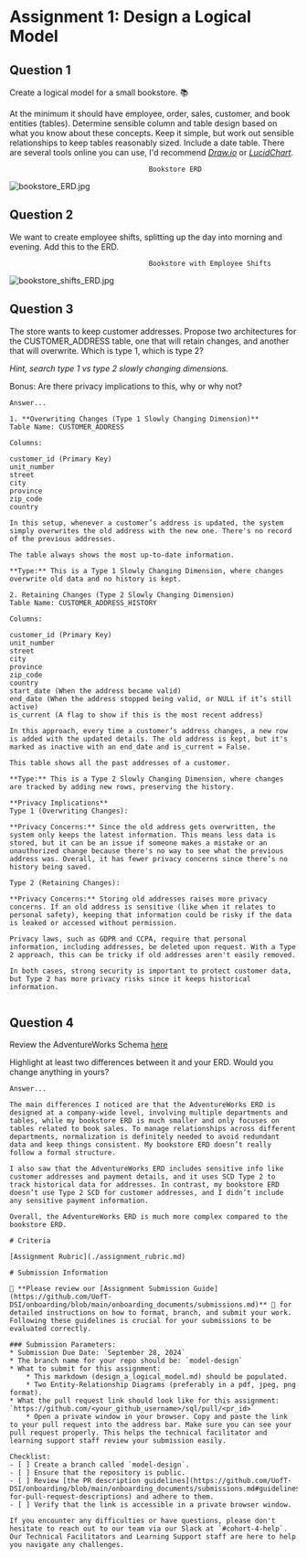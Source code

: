 # Assignment 1: Design a Logical Model

## Question 1
Create a logical model for a small bookstore. 📚

At the minimum it should have employee, order, sales, customer, and book entities (tables). Determine sensible column and table design based on what you know about these concepts. Keep it simple, but work out sensible relationships to keep tables reasonably sized. Include a date table. There are several tools online you can use, I'd recommend [_Draw.io_](https://www.drawio.com/) or [_LucidChart_](https://www.lucidchart.com/pages/).

                                      Bookstore ERD

![bookstore_ERD.jpg](./images/bookstore_ERD.jpg) 


## Question 2
We want to create employee shifts, splitting up the day into morning and evening. Add this to the ERD.

                                      Bookstore with Employee Shifts 

![bookstore_shifts_ERD.jpg](./images/bookstore_shifts_ERD.jpg) 


## Question 3
The store wants to keep customer addresses. Propose two architectures for the CUSTOMER_ADDRESS table, one that will retain changes, and another that will overwrite. Which is type 1, which is type 2?

_Hint, search type 1 vs type 2 slowly changing dimensions._

Bonus: Are there privacy implications to this, why or why not?
```
Answer... 

1. **Overwriting Changes (Type 1 Slowly Changing Dimension)**
Table Name: CUSTOMER_ADDRESS

Columns:

customer_id (Primary Key)
unit_number
street
city
province
zip_code
country

In this setup, whenever a customer’s address is updated, the system simply overwrites the old address with the new one. There's no record of the previous addresses.

The table always shows the most up-to-date information.

**Type:** This is a Type 1 Slowly Changing Dimension, where changes overwrite old data and no history is kept.

2. Retaining Changes (Type 2 Slowly Changing Dimension)
Table Name: CUSTOMER_ADDRESS_HISTORY

Columns:

customer_id (Primary Key)
unit_number
street
city
province
zip_code
country
start_date (When the address became valid)
end_date (When the address stopped being valid, or NULL if it’s still active)
is_current (A flag to show if this is the most recent address)

In this approach, every time a customer’s address changes, a new row is added with the updated details. The old address is kept, but it's marked as inactive with an end_date and is_current = False.

This table shows all the past addresses of a customer.

**Type:** This is a Type 2 Slowly Changing Dimension, where changes are tracked by adding new rows, preserving the history.

**Privacy Implications**
Type 1 (Overwriting Changes):

**Privacy Concerns:** Since the old address gets overwritten, the system only keeps the latest information. This means less data is stored, but it can be an issue if someone makes a mistake or an unauthorized change because there's no way to see what the previous address was. Overall, it has fewer privacy concerns since there’s no history being saved.

Type 2 (Retaining Changes):

**Privacy Concerns:** Storing old addresses raises more privacy concerns. If an old address is sensitive (like when it relates to personal safety), keeping that information could be risky if the data is leaked or accessed without permission.

Privacy laws, such as GDPR and CCPA, require that personal information, including addresses, be deleted upon request. With a Type 2 approach, this can be tricky if old addresses aren't easily removed.

In both cases, strong security is important to protect customer data, but Type 2 has more privacy risks since it keeps historical information.


```

## Question 4
Review the AdventureWorks Schema [here](https://imgur.com/a/u0m8fX6)

Highlight at least two differences between it and your ERD. Would you change anything in yours?
```
Answer...

The main differences I noticed are that the AdventureWorks ERD is designed at a company-wide level, involving multiple departments and tables, while my bookstore ERD is much smaller and only focuses on tables related to book sales. To manage relationships across different departments, normalization is definitely needed to avoid redundant data and keep things consistent. My bookstore ERD doesn’t really follow a formal structure.

I also saw that the AdventureWorks ERD includes sensitive info like customer addresses and payment details, and it uses SCD Type 2 to track historical data for addresses. In contrast, my bookstore ERD doesn’t use Type 2 SCD for customer addresses, and I didn’t include any sensitive payment information.

Overall, the AdventureWorks ERD is much more complex compared to the bookstore ERD.

# Criteria

[Assignment Rubric](./assignment_rubric.md)

# Submission Information

🚨 **Please review our [Assignment Submission Guide](https://github.com/UofT-DSI/onboarding/blob/main/onboarding_documents/submissions.md)** 🚨 for detailed instructions on how to format, branch, and submit your work. Following these guidelines is crucial for your submissions to be evaluated correctly.

### Submission Parameters:
* Submission Due Date: `September 28, 2024`
* The branch name for your repo should be: `model-design`
* What to submit for this assignment:
    * This markdown (design_a_logical_model.md) should be populated.
    * Two Entity-Relationship Diagrams (preferably in a pdf, jpeg, png format).
* What the pull request link should look like for this assignment: `https://github.com/<your_github_username>/sql/pull/<pr_id>`
    * Open a private window in your browser. Copy and paste the link to your pull request into the address bar. Make sure you can see your pull request properly. This helps the technical facilitator and learning support staff review your submission easily.

Checklist:
- [ ] Create a branch called `model-design`.
- [ ] Ensure that the repository is public.
- [ ] Review [the PR description guidelines](https://github.com/UofT-DSI/onboarding/blob/main/onboarding_documents/submissions.md#guidelines-for-pull-request-descriptions) and adhere to them.
- [ ] Verify that the link is accessible in a private browser window.

If you encounter any difficulties or have questions, please don't hesitate to reach out to our team via our Slack at `#cohort-4-help`. Our Technical Facilitators and Learning Support staff are here to help you navigate any challenges.
